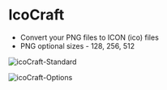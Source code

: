 # IcoCraft
- Convert your PNG files to ICON (ico) files
- PNG optional sizes - 128, 256, 512

![icoCraft-Standard](https://github.com/TwwcTech/IcoCraft/assets/71518263/f5332b92-4812-438d-a4ab-6491b8dfe38e)

![icoCraft-Options](https://github.com/TwwcTech/IcoCraft/assets/71518263/76ba2b4f-27de-4804-b5ed-1b30b044aebd)
